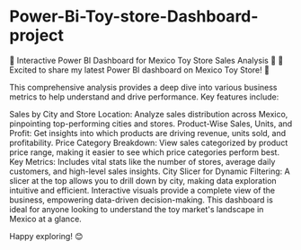 # Power-Bi-Toy-store-Dashboard-project
🌟 Interactive Power BI Dashboard for Mexico Toy Store Sales Analysis 🌟
🚀 Excited to share my latest Power BI dashboard on Mexico Toy Store! 🎉

This comprehensive analysis provides a deep dive into various business metrics to help understand and drive performance. Key features include:

Sales by City and Store Location: Analyze sales distribution across Mexico, pinpointing top-performing cities and stores.
Product-Wise Sales, Units, and Profit: Get insights into which products are driving revenue, units sold, and profitability.
Price Category Breakdown: View sales categorized by product price range, making it easier to see which price categories perform best.
Key Metrics: Includes vital stats like the number of stores, average daily customers, and high-level sales insights.
City Slicer for Dynamic Filtering: A slicer at the top allows you to drill down by city, making data exploration intuitive and efficient.
Interactive visuals provide a complete view of the business, empowering data-driven decision-making. This dashboard is ideal for anyone looking to understand the toy market's landscape in Mexico at a glance.

Happy exploring! 😊
